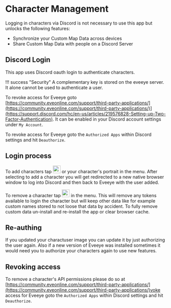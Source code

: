 # Character Management
Logging in characters via Discord is not necessary to use this app but unlocks the following features:

 - Synchronize your Custom Map Data across devices
 - Share Custom Map Data with people on a Discord Server

## Discord Login 
This app uses Discord oauth login to authenticate characters. 

!!! success "Security"
    A complementary key is stored on the eveeye server. It alone cannot be used to authenticate a user.

To revoke access for Eveeye goto [https://community.eveonline.com/support/third-party-applications/](https://community.eveonline.com/support/third-party-applications/)](https://support.discord.com/hc/en-us/articles/219576828-Setting-up-Two-Factor-Authentication). It can be enabled in your Discord account settings under `My Account`.

To revoke access for Eveeye goto the `Authorized Apps` within Discord settings and hit `Deauthorize`.

## Login process
To add characters tap <img src="https://raw.githubusercontent.com/Risingson/eedocs/master/docs/images/User-100_26_100_off.png" width="24" height="24" > or your character's portrait in the menu. After selecting to add a character you will get redirected to a new native browser window to log into Discord and then back to Eveeye with the user added. 

To remove a character tap <img src="https://raw.githubusercontent.com/Risingson/eedocs/master/docs/images/Minus-100_b.png" width="24" height="24" > in the menu. This will remove any tokens available to login the character but will keep other data like for example custom names stored to not loose that data by accident. To fully remove custom data un-install and re-install the app or clear browser cache.

<!-- When using the cloud storage feature your user including the token stored to identify your char gets removed from cloud immediately. Your custom data will get deleted from cloud 30 days after char removal. -->

## Re-authing
If you updated your charactuser image you can update it by just authorizing the user again. Also if a new version of Eveeye was installed sometimes it would need you to authorize your characters again to use new features.

## Revoking access
To remove a character's API permissions please do so at [https://community.eveonline.com/support/third-party-applications/](https://community.eveonline.com/support/third-party-applications/)voke access for Eveeye goto the `Authorized Apps` within Discord settings and hit `Deauthorize`.

<!--stackedit_data:
eyJoaXN0b3J5IjpbLTc0NzY3NjY2MiwtMTc4NDI4MjM4MywyMT
M2NjIwNDg5LC0xNTE0Mjg0MjgsNzUwNjU1MTc4LC04Mzg3Njc5
MTgsMTQ3NzMxODQ3NCwtMzQ2MjY2MjA3LC0xNTMxMTU2NDkwLC
01NTc1MDM1MzEsLTg3NDc1OTM5OSwtMTUyMzE4MjI3NiwxMDYz
NjUxMDExLC0xMzkxMDIxNDE3LDE4MzU2MzQ1NjEsLTM4MDQ5OD
AyMCwxMjg2OTE5Nzg3LDEyMjY5OTc3MjgsMTY3OTY2ODA5M119

-->